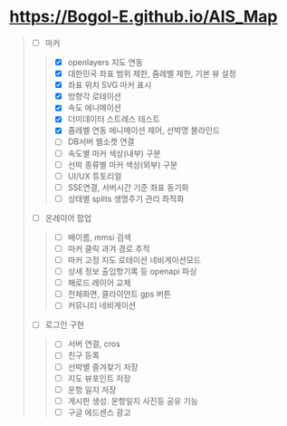 # https://Bogol-E.github.io/AIS_Map
> - [ ] 마커
>> - [x] openlayers 지도 연동
>> - [x] 대한민국 좌표 범위 제한, 줌레벨 제한, 기본 뷰 설정
>> - [x] 좌표 위치 SVG 마커 표시
>> - [x] 방향각 로테이션
>> - [x] 속도 에니메이션
>> - [x] 더미데이터 스트레스 테스트
>> - [x] 줌레벨 연동 에니메이션 제어, 선박명 블라인드
>> - [ ] DB서버 웹소켓 연결
>> - [ ] 속도별 마커 색상(내부) 구분
>> - [ ] 선박 종류별 마커 색상(외부) 구분
>> - [ ] UI/UX 튜토리얼
>> - [ ] SSE연결, 서버시간 기준 좌표 동기화
>> - [ ] 상태별 splits 생명주기 관리 촤적화
> - [ ] 온레이어 팝업
>> - [ ] 배이름, mmsi 검색
>> - [ ] 마커 클릭 과겨 경로 추적
>> - [ ] 마커 고정 지도 로테이션 네비게이션모드
>> - [ ] 상세 정보 출입항기록 등 openapi 파싱
>> - [ ] 해로드 레이어 교체
>> - [ ] 전체화면, 클라이언트 gps 버튼
>> - [ ] 커뮤니티 네비게이션
> - [ ] 로그인 구현
>> - [ ] 서버 연결, cros
>> - [ ] 친구 등록
>> - [ ] 선박별 즐겨찾기 저장
>> - [ ] 지도 뷰포인트 저장
>> - [ ] 운항 일지 저장
>> - [ ] 게시판 생성. 운항일지 사진등 공유 기능
>> - [ ] 구글 에드센스 광고
